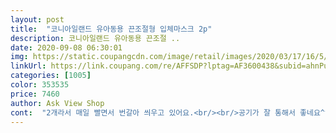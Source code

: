 ```yaml
---
layout: post 
title:  "코니아일랜드 유아동용 끈조절형 입체마스크 2p" 
description: 코니아일랜드 유아동용 끈조절 ..
date: 2020-09-08 06:30:01 
img: https://static.coupangcdn.com/image/retail/images/2020/03/17/16/5/1f960eb1-315a-4718-8dc6-a431c0e43437.jpg 
linkUrl: https://link.coupang.com/re/AFFSDP?lptag=AF3600438&subid=ahnPublicAsk&pageKey=1360806834&itemId=2392084565&vendorItemId=70387419658&traceid=V0-113-0ce367416eb38445 
categories: [1005] 
color: 353535 
price: 7460 
author: Ask View Shop 
cont:  "2개라서 매일 빨면서 번갈아 씌우고 있어요.<br/><br/>공기가 잘 통해서 좋네요^^<br/>끈도 조절할 수 있어서 저희 아이는<br/>너무 맘에 듭니다^^<br/>너무 좋아합니다^^<br/>덴탈마스크 씌워보내는데 더운지<br/>반 친구들한테 자랑했다고 하네요 ㅋㅋㅋ<br/>살짝 조절해서 씌우니 딱 맞고 좋네요.<br/><br/>상품잘받았습니다<br/>시원한 마스크 찾다가 주문했어요.<br/><br/>아쉬운건 패턴부분이 하나로 되어있지않은게 조금아쉽네요<br/>아이가 직접 고른 무늬라서<br/>아이도 편한지 잘하고 있어요.<br/><br/>안에 물인지 땀인지 고여있어요 ㅠ<br/>어려서 덥다고 표현도 잘 못하는거 같아서<br/>얼굴이 작은편도 아닌, 성인인 제가 써도 맞는데요... <br/>? 너무 너무 커요 ㅠㅠ<br/>여름에 답답할까봐 구매하게 되었어요 조절끈도있어서<br/>오늘 어리이집에 착용하고 갔는데<br/>요새 날이 더워서 KF80도 숨차서<br/>유아동용이 맞나요.<br/>.<br/>?<br/>일반 아동용 덴탈마스크가 약간 커요.<br/><br/>저희 아이는 4살 아이구여<br/>좋아요<br/>확실히 얇은 면마스크라서 숨쉬기 편하고<br/>" 
---
```

